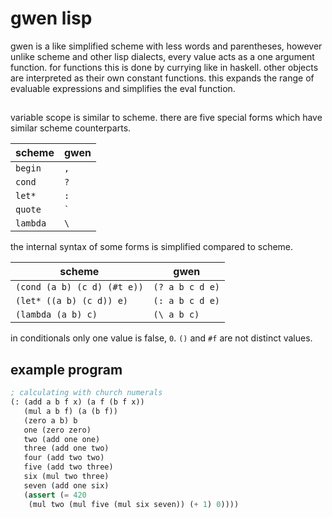 # gwen lisp

gwen is a like simplified scheme with less words and parentheses,
however unlike scheme and other lisp dialects, every value acts
as a one argument function. for functions this is done by currying
like in haskell. other objects are interpreted as their own constant
functions. this expands the range of evaluable expressions and
simplifies the eval function.

## 

variable scope is similar to scheme. there are five special forms
which have similar scheme counterparts.

|  scheme  | gwen |
|----------|------|
| `begin`  | `,`  |
| `cond`   | `?`  |
| `let*`   | `:`  |
| `quote`  | <code>&#96;</code> |
| `lambda` | <code>&#92;</code> |

the internal syntax of some forms is simplified compared to scheme.

|  scheme  | gwen |
|----------|------|
| `(cond (a b) (c d) (#t e))`   | `(? a b c d e)`  |
| `(let* ((a b) (c d)) e)`   | `(: a b c d e)`  |
| `(lambda (a b) c)` | <code>(&#92; a b c)</code> |

in conditionals only one value is false, `0`. `()` and `#f` are not distinct values.

## example program

```lisp
; calculating with church numerals
(: (add a b f x) (a f (b f x))
   (mul a b f) (a (b f))
   (zero a b) b
   one (zero zero)
   two (add one one)
   three (add one two)
   four (add two two)
   five (add two three)
   six (mul two three)
   seven (add one six)
   (assert (= 420
    (mul two (mul five (mul six seven)) (+ 1) 0))))
```
